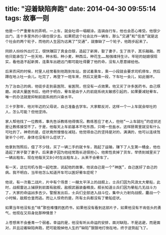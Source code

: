 title: "迎着缺陷奔跑"
date: 2014-04-30 09:55:14
tags: 故事一则
---

    他是一个严重晕车的弄明，一上车，就会吐得一塌糊涂。连骑自行车，他也会恶心难受。他很少出门，连十多里外的小镇也很少去。如果把这个社会比作一辆车，那么“交通”和“信息”就是这个社会的两个轮子，而他的人生因为远离了“交通”，就像缺了一个轮子，他跑步起来了。
    
	同龄人纷纷外出打工，很快赚回了真金白银，造起了新房，娶了妻子，生了孩子，其乐融融。而他只能承包了一些天地，种水稻，种小麦，种西瓜，种花生……勉强维持生计。年轻的姑娘很现实，看他造不起新房，连乘车出趟远门都可能吐得要了他的命，没有人愿意嫁给他。
	
	后来农闲的时候，村里人经常看到他跑到车站，尝试着乘车，乘一小段就会要求司机停车，然后蹲在地上吐一会儿。吐完了，再登下一班车来，然后又是乘一段，下车吐一会儿，如此循环。
	
	为了治自己的病，他徒步走到县医院、省医院，但没有一点效果。他又买了许多医药书，自己琢磨。阅读大量医书后，他终于明白，晕车是由于人的前庭系统太敏感引起的，如果要减轻晕车，唯一的办法就是抑制前庭系统的兴奋水平。
	
	三十岁那年，他对年迈的父母说，自己准备去学车。大家都反对，这样一个一上车就会呕吐的人，怎么可能？但他坚持。
	
	家人帮他找了一位教练，事先告诉教练他得情况。教练答应了老人，但他“一上车就吐”的症状还是让教练接受不了。于是，他每天上车前基本不吃东西，只喝一些盐水，这样肠胃里就没有什么可吐的了。神奇的是，症状竟然慢慢在减轻。他觉得自己的坚持是对的，满满的，他可以连续驾驶半个小时，身体也没有什么症状了。
	
	他拿到驾照后，借了不少钱，买了一辆二手的就卡车，跑起了运输，赚下了人生第一桶金，他也造起了房子娶了妻子。后来妻子因为他经常跑长途很担心，他索性卖掉了货车，举债到城里买了一辆出租车。现在他每天又8小时在出租车上，从来不会晕车了。
	
	有一天，这位司机与我一起吃放，说起他的故事，他说自己是一个“神医”，自己医好了自己的病。我不明白，当年他怎么知道开车可以医好晕车症呢？
	
	他说，有一次看二战片，片中有个场景：一艘太平洋上的战舰上，士兵们因为风浪太大晕船，此时，战舰雷达上捕获到前面有敌舰，敌舰武器装备精良。舰长知道士兵们因为晕船几无战斗力了，大家的命运凶多吉少。警报发出后，士兵们全部进入战斗位，集中火力射向战舰，鏖战一个小时候，敌舰仓皇而逃。而让人惊奇的是，所有士兵都没有了晕船症状。
	
	如果当年他没有去“啃”那些难懂的医药书，如果他没有看到这部片子，如果他没有不肯低头的勇气，他现在又将身处那种情景？
	
	上苍想来不会垂青一个弱者。幸运的是，他没有听从命运的安排，面对缺陷，不是逃避，而是面对，并且迎着缺陷奔跑，把可能毁掉他人生的“缺陷”狠狠地打倒在地，终于逆势起飞了。